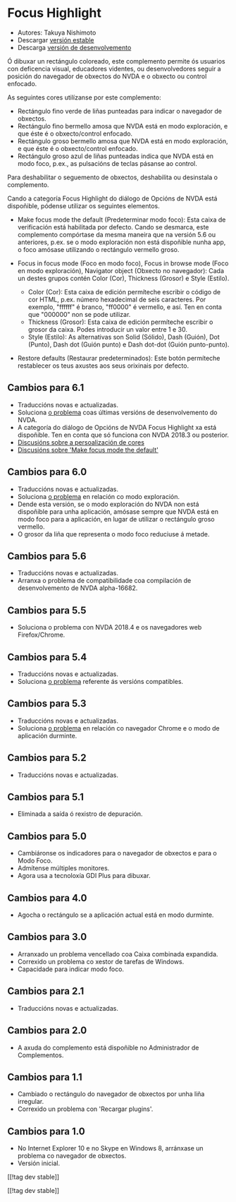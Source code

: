 # Focus Highlight #

* Autores: Takuya Nishimoto
* Descargar [versión estable][2]
* Descarga [versión de desenvolvemento][1]

Ó dibuxar un rectángulo coloreado, este complemento permite ós usuarios con
deficencia visual, educadores videntes, ou desenvolvedores seguir a posición
do navegador de obxectos do NVDA e o obxecto ou control enfocado.

As seguintes cores utilízanse por este complemento:

* Rectángulo fino verde de liñas punteadas para indicar o navegador de
  obxectos.
* Rectángulo fino bermello amosa que NVDA está en modo exploración, e que
  éste é o obxecto/control enfocado.
* Rectángulo groso bermello amosa que NVDA está en modo exploración, e que
  éste é o obxecto/control enfocado.
* Rectángulo groso azul de liñas punteadas indica que NVDA está en modo
  foco, p.ex., as pulsacións de teclas pásanse ao control.

Para deshabilitar o seguemento de obxectos, deshabilita ou desinstala o
complemento.

Cando a categoría Focus Highlight do diálogo de Opcións de NVDA está
dispoñible, pódense utilizar os seguintes elementos.

* Make focus mode the default (Predeterminar modo foco): Esta caixa de
  verificación está habilitada por defecto. Cando se desmarca, este
  complemento compórtase da mesma maneira que na versión 5.6 ou anteriores,
  p.ex. se o modo exploración non está dispoñible nunha app, o foco amósase
  utilizando o rectángulo vermello groso.
* Focus in focus mode (Foco en modo foco), Focus in browse mode (Foco en
  modo exploración), Navigator object (Obxecto no navegador): Cada un destes
  grupos contén Color (Cor), Thickness (Grosor) e Style (Estilo).

    * Color (Cor): Esta caixa de edición permíteche escribir o código de cor
      HTML, p.ex. número hexadecimal de seis caracteres. Por exemplo,
      "ffffff" é branco, "ff0000" é vermello, e así. Ten en conta que
      "000000" non se pode utilizar.
    * Thickness (Grosor): Esta caixa de edición permíteche escribir o grosor
      da caixa. Podes introducir un valor entre 1 e 30.
    * Style (Estilo): As alternativas son Solid (Sólido), Dash (Guión), Dot
      (Punto), Dash dot (Guión punto) e Dash dot-dot (Guión punto-punto).

* Restore defaults (Restaurar predeterminados): Este botón permíteche
  restablecer os teus axustes aos seus orixinais por defecto.

## Cambios para 6.1 ##

* Traduccións novas e actualizadas.
* Soluciona [o problema](https://github.com/nvdajp/focusHighlight/issues/14)
  coas últimas versións de desenvolvemento do NVDA.
* A categoría do diálogo de Opcións de NVDA Focus Highlight xa está
  dispoñible. Ten en conta que só funciona con NVDA 2018.3 ou posterior.
* [Discusións sobre a persoalización de
  cores](https://github.com/nvdajp/focusHighlight/issues/3)
* [Discusións sobre 'Make focus mode the
  default'](https://github.com/nvdajp/focusHighlight/issues/13)

## Cambios para 6.0 ##

* Traduccións novas e actualizadas.
* Soluciona [o problema](https://github.com/nvdajp/focusHighlight/issues/13)
  en relación co modo exploración.
* Dende esta versión, se o modo exploración do NVDA non está dispoñible para
  unha aplicación, amósase sempre que NVDA está en modo foco para a
  aplicación, en lugar de utilizar o rectángulo groso vermello.
* O grosor da liña que representa o modo foco reduciuse á metade.

## Cambios para 5.6 ##

* Traduccións novas e actualizadas.
* Arranxa o problema de compatibilidade coa compilación de desenvolvemento
  de NVDA alpha-16682.

## Cambios para 5.5 ##

* Soluciona o problema con NVDA 2018.4 e os navegadores web Firefox/Chrome.

## Cambios para 5.4 ##

* Traduccións novas e actualizadas.
* Soluciona [o problema](https://github.com/nvdajp/focusHighlight/issues/11)
  referente ás versións compatibles.

## Cambios para 5.3 ##

* Traduccións novas e actualizadas.
* Soluciona [o problema](https://github.com/nvdajp/focusHighlight/issues/10)
  en relación co navegador Chrome e o modo de aplicación durminte.

## Cambios para 5.2 ##

* Traduccións novas e actualizadas.

## Cambios para 5.1 ##

* Eliminada a saída ó rexistro de depuración.

## Cambios para 5.0 ##

* Cambiáronse os indicadores para o navegador de obxectos e para o Modo
  Foco.
* Admítense múltiples monitores.
* Agora usa a tecnoloxía GDI Plus para dibuxar.

## Cambios para 4.0 ##

* Agocha o rectángulo se a aplicación actual está en modo durminte.

## Cambios para 3.0 ##

* Arranxado un problema vencellado coa Caixa combinada expandida.
* Correxido un problema co xestor de tarefas de Windows.
* Capacidade para indicar modo foco.

## Cambios para 2.1 ##

* Traduccións novas e actualizadas.

## Cambios para 2.0 ##

* A axuda do complemento está dispoñible no Administrador de Complementos.

## Cambios para 1.1 ##

* Cambiado o rectángulo do navegador de obxectos por unha liña irregular.
* Correxido un problema con 'Recargar plugins'.

## Cambios para  1.0 ##

* No Internet Explorer 10 e no Skype en Windows 8, arránxase un problema co
  navegador de obxectos.
* Versión inicial.


[[!tag dev stable]]

[[!tag dev stable]]

[1]: https://addons.nvda-project.org/files/get.php?file=fh-dev

[2]: https://addons.nvda-project.org/files/get.php?file=fh
